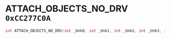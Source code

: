 # ATTACH_OBJECTS_NO_DRV `0xCC277C0A`

```cpp
int ATTACH_OBJECTS_NO_DRV(int _Unk0, int _Unk1, int _Unk2, int _Unk3, int _Unk4, int _Unk5, int _Unk6, int _Unk7, int _Unk8);
```